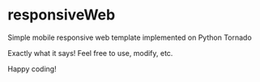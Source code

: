 # responsiveWeb
Simple mobile responsive web template implemented on Python Tornado

Exactly what it says!  Feel free to use, modify, etc.

Happy coding!

